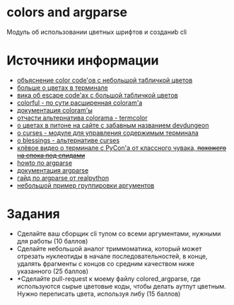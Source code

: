 # colors and argparse
Модуль об использовании цветных шрифтов и созданиb cli


# Источники информации
* [объяснение color code'ов с небольшой табличкой цветов](http://jafrog.com/2013/11/23/colors-in-terminal.html)
* [больше о цветах в терминале](https://opensource.com/article/19/9/linux-terminal-colors)
* [вика об escape code'ах с большой табличкой цветов](https://en.wikipedia.org/wiki/ANSI_escape_code)
* [colorful - по сути расширенная coloram'а](https://github.com/timofurrer/colorful)
* [документация coloram'ы](https://pypi.org/project/colorama/)
* [отчасти альтернатива colorama - termcolor](https://pypi.org/project/termcolor/)
* [о цветах в питоне на сайте с забавным названием devdungeon](https://www.devdungeon.com/content/colorize-terminal-output-python)
* [о curses - модуле для управления содержимым терминала](https://docs.python.org/3/howto/curses.html)
* [о blessings - альтернативе curses](https://github.com/erikrose/blessings)
* [клёвое видео о терминале c PyCon'а от классного чувака, ~~похожего на спока под спидами~~](https://www.youtube.com/watch?v=WAitSilLDUA)
* [howto по argparse](https://docs.python.org/3/howto/argparse.html)
* [документация argparse](https://docs.python.org/3/library/argparse.html)
* [гайд по argparse от realpython](https://realpython.com/command-line-interfaces-python-argparse/)
* [небольшой пример группировки аргументов](https://riptutorial.com/python/example/8571/conceptual-grouping-of-arguments-with-argparse-add-argument-group--)


# Задания
* Сделайте ваш сборщик cli тулом со всеми аргументами, нужными для работы (10 баллов)
* Сделайте небольшой аналог триммоматика, который может отрезать нуклеотиды
в начале последовательностей, в конце, удалять фрагменты с концов со средним
качеством ниже указанного (25 баллов)
* *Сделайте pull-request к моему файлу colored_argparse, где используются
сырые цветовые коды, чтобы делать аутпут цветным. Нужно переписать цвета,
используя либу (15 баллов)

